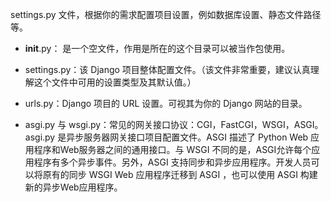 settings.py 文件，根据你的需求配置项目设置，例如数据库设置、静态文件路径等。


- __init__.py： 是一个空文件，作用是所在的这个目录可以被当作包使用。

- settings.py：该 Django 项目整体配置文件。（该文件非常重要，建议认真理解这个文件中可用的设置类型及其默认值。）

- urls.py：Django 项目的 URL 设置。可视其为你的 Django 网站的目录。

- asgi.py 与 wsgi.py：常见的网关接口协议：CGI，FastCGI，WSGI，ASGI。asgi.py 是异步服务器网关接口项目配置文件。ASGI 描述了 Python Web 应用程序和Web服务器之间的通用接口。与 WSGI 不同的是，ASGI允许每个应用程序有多个异步事件。另外，ASGI 支持同步和异步应用程序。开发人员可以将原有的同步 WSGI Web 应用程序迁移到 ASGI ，也可以使用 ASGI 构建新的异步Web应用程序。